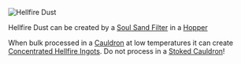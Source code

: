 ![Hellfire Dust](item:betterwithmods:material@16)

Hellfire Dust can be created by a [Soul Sand Filter](../blocks/hopper.md) in a [Hopper](../blocks/hopper.md)

When bulk processed in a [Cauldron](../blocks/cauldron.md) at low temperatures it can create [Concentrated Hellfire Ingots](concentrated_hellfire.md).
Do not process in a [Stoked Cauldron](../blocks/cauldron.md)!

